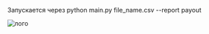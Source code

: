 Запускается через
python main.py file_name.csv --report payout

![лого](https://drive.google.com/uc?export=view&id=1PjguCgr9hn8ZVtBiIKEzXZUozczk98ef)
